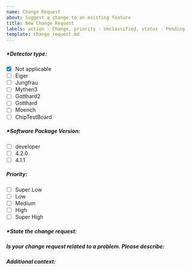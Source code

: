 ```yaml
---
name: Change Request
about: Suggest a change to an existing feature
title: New Change Request
labels: action - Change, priority - Unclassified, status - Pending
template: change_request.md
---
```


<!--  Check an option by - [x], Uncheck an option by - [ ] -->
<!-- Please preview to see your option has been selected -->

<!-- Please fill out everything with an *, as this report will be discarded otherwise -->

##### *Detector type: 
- [x] Not applicable
- [ ] Eiger
- [ ] Jungfrau
- [ ] Mythen3
- [ ] Gotthard2
- [ ] Gotthard
- [ ] Moench
- [ ] ChipTestBoard

##### *Software Package Version: 
- [ ] developer
- [ ] 4.2.0
- [ ] 4.1.1
<!-- If others, please describe -->

##### Priority:
- [ ] Super Low
- [ ] Low
- [ ] Medium
- [ ] High
- [ ] Super High

##### *State the change request:
<!--  A clear and concise description of what the change is to an existing feature -->

##### Is your change request related to a problem. Please describe:
<!-- A clear and concise description of what the problem is. Ex. I'm always frustrated when [...] -->

##### Additional context:
<!--  Add any other context about the feature here -->
